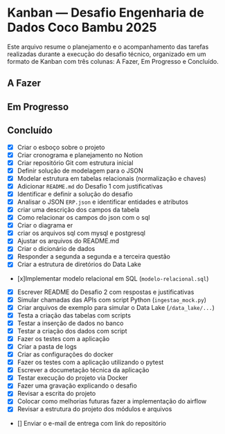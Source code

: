 # Kanban — Desafio Engenharia de Dados Coco Bambu 2025

Este arquivo resume o planejamento e o acompanhamento das tarefas realizadas durante a execução do desafio técnico, organizado em um formato de Kanban com três colunas: A Fazer, Em Progresso e Concluído.

##  A Fazer

## Em Progresso

## Concluído

- [x] Criar o esboço sobre o projeto
- [x] Criar cronograma e planejamento no Notion
- [x] Criar repositório Git com estrutura inicial
- [x] Definir solução de modelagem para o JSON
- [x] Modelar estrutura em tabelas relacionais (normalização e chaves)
- [x] Adicionar `README.md` do Desafio 1 com justificativas
- [x] Identificar e definir a solução do desafio
- [x] Analisar o JSON `ERP.json` e identificar entidades e atributos
- [x] criar uma descrição dos campos da tabela
- [x] Como relacionar os campos do json com o sql
- [x] Criar o diagrama er
- [x] criar os arquivos sql com mysql e postgresql
- [x] Ajustar os arquivos do README.md
- [x] Criar o dicionário de dados
- [x] Responder a segunda a segunda e a terceira questão
- [x] Criar a estrutura de diretórios do Data Lake
- [x]Implementar modelo relacional em SQL (`modelo-relacional.sql`)
- [x] Escrever README do Desafio 2 com respostas e justificativas
- [x] Simular chamadas das APIs com script Python (`ingestao_mock.py`)
- [x] Criar arquivos de exemplo para simular o Data Lake (`/data_lake/...`)
- [x] Testa a criação das tabelas com scripts
- [x] Testar a inserção de dados no banco 
- [x] Testar a criação dos dados com script
- [x] Fazer os testes com a aplicação
- [x] Criar a pasta de logs
- [x] Criar as configurações do docker
- [x] Fazer os testes com a aplicação utilizando o pytest
- [x] Escrever a documetação técnica da aplicação
- [x] Testar execução do projeto via Docker
- [x] Fazer uma gravação explicando o desafio
- [x] Revisar a escrita do projeto
- [x] Colocar como melhorias futuras fazer a implementação do airflow 
- [x] Revisar a estrutura do projeto dos módulos e arquivos
- [] Enviar o e-mail de entrega com link do repositório


